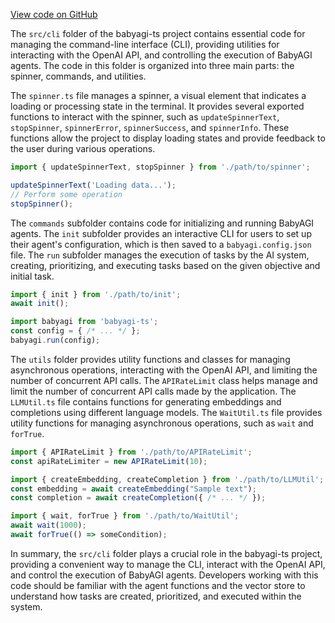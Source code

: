[View code on GitHub](https://github.com/context-labs/babyagi-ts/.autodoc/docs/json/src/cli)

The `src/cli` folder of the babyagi-ts project contains essential code for managing the command-line interface (CLI), providing utilities for interacting with the OpenAI API, and controlling the execution of BabyAGI agents. The code in this folder is organized into three main parts: the spinner, commands, and utilities.

The `spinner.ts` file manages a spinner, a visual element that indicates a loading or processing state in the terminal. It provides several exported functions to interact with the spinner, such as `updateSpinnerText`, `stopSpinner`, `spinnerError`, `spinnerSuccess`, and `spinnerInfo`. These functions allow the project to display loading states and provide feedback to the user during various operations.

```javascript
import { updateSpinnerText, stopSpinner } from './path/to/spinner';

updateSpinnerText('Loading data...');
// Perform some operation
stopSpinner();
```

The `commands` subfolder contains code for initializing and running BabyAGI agents. The `init` subfolder provides an interactive CLI for users to set up their agent's configuration, which is then saved to a `babyagi.config.json` file. The `run` subfolder manages the execution of tasks by the AI system, creating, prioritizing, and executing tasks based on the given objective and initial task.

```javascript
import { init } from './path/to/init';
await init();

import babyagi from 'babyagi-ts';
const config = { /* ... */ };
babyagi.run(config);
```

The `utils` folder provides utility functions and classes for managing asynchronous operations, interacting with the OpenAI API, and limiting the number of concurrent API calls. The `APIRateLimit` class helps manage and limit the number of concurrent API calls made by the application. The `LLMUtil.ts` file contains functions for generating embeddings and completions using different language models. The `WaitUtil.ts` file provides utility functions for managing asynchronous operations, such as `wait` and `forTrue`.

```javascript
import { APIRateLimit } from './path/to/APIRateLimit';
const apiRateLimiter = new APIRateLimit(10);

import { createEmbedding, createCompletion } from './path/to/LLMUtil';
const embedding = await createEmbedding("Sample text");
const completion = await createCompletion({ /* ... */ });

import { wait, forTrue } from './path/to/WaitUtil';
await wait(1000);
await forTrue(() => someCondition);
```

In summary, the `src/cli` folder plays a crucial role in the babyagi-ts project, providing a convenient way to manage the CLI, interact with the OpenAI API, and control the execution of BabyAGI agents. Developers working with this code should be familiar with the agent functions and the vector store to understand how tasks are created, prioritized, and executed within the system.
